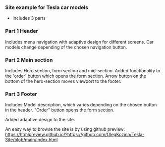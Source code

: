 ### Site example for Tesla car models

- Includes 3 parts

### Part 1 Header 
Includes menu navigation with adaptive design for different screens. Car models change depending of the chosen navigation button.

### Part 2 Main section
Includes Hero section, form section and mid-section. Added functionality to the 'order' button which opens the form section. Arrow button on the bottom of the hero-section 
moves viewport to the footer. 

### Part 3 Footer
Includes Model description, which varies depending on the chosen button in the header. "Order" button opens the form section. 

Added adaptive design to the site.

An easy way to browse the site is by using github preview:
https://htmlpreview.github.io/?https://github.com/OlegKozina/Tesla-Site/blob/main/index.html

